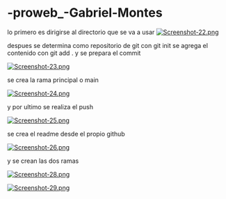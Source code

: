 # -proweb_-Gabriel-Montes
lo primero es dirigirse al directorio que se va a usar
[![Screenshot-22.png](https://i.postimg.cc/6Qc2RZkb/Screenshot-22.png)](https://postimg.cc/DWWw3Sy1)

despues se determina como repositorio de git con git init
se agrega el contenido con git add .
y se prepara el commit

[![Screenshot-23.png](https://i.postimg.cc/P5hm01kK/Screenshot-23.png)](https://postimg.cc/mtXzHzkF)

se crea la rama principal o main

[![Screenshot-24.png](https://i.postimg.cc/HxBYsDJV/Screenshot-24.png)](https://postimg.cc/5YQdnrSV)

y por ultimo se realiza el push

[![Screenshot-25.png](https://i.postimg.cc/HLPmf0Fy/Screenshot-25.png)](https://postimg.cc/CZD988hh)

se crea el readme desde el propio github

[![Screenshot-26.png](https://i.postimg.cc/tRB38sgH/Screenshot-26.png)](https://postimg.cc/nMQ9Dc7d)

y se crean las dos ramas

[![Screenshot-28.png](https://i.postimg.cc/vTGcmtHZ/Screenshot-28.png)](https://postimg.cc/R6bMsfHk)

[![Screenshot-29.png](https://i.postimg.cc/6Q5KTbCS/Screenshot-29.png)](https://postimg.cc/LJ7wbTCB)
